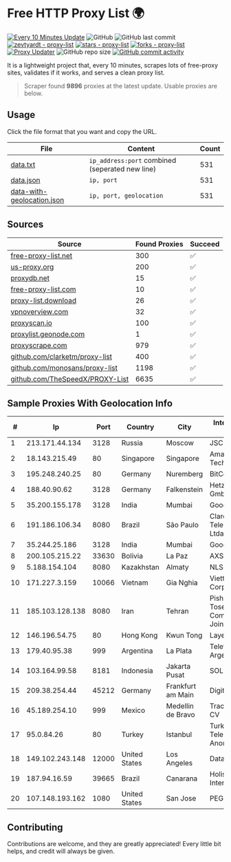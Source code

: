 
# Free HTTP Proxy List 🌍

[![Every 10 Minutes Update](https://github.com/mertguvencli/http-proxy-list/actions/workflows/main.yml/badge.svg?branch=main)](https://github.com/mertguvencli/http-proxy-list/actions/workflows/main.yml)
![GitHub](https://img.shields.io/github/license/mertguvencli/http-proxy-list)
![GitHub last commit](https://img.shields.io/github/last-commit/mertguvencli/http-proxy-list)
[![zevtyardt - proxy-list](https://img.shields.io/static/v1?label=zevtyardt&message=proxy-list&color=blue&logo=github)](https://github.com/zevtyardt/proxy-list "Go to GitHub repo")
[![stars - proxy-list](https://img.shields.io/github/stars/zevtyardt/proxy-list?style=social)](https://github.com/zevtyardt/proxy-list)
[![forks - proxy-list](https://img.shields.io/github/forks/zevtyardt/proxy-list?style=social)](https://github.com/zevtyardt/proxy-list)
[![Proxy Updater](https://github.com/zevtyardt/proxy-list/workflows/Proxy%20Updater/badge.svg)](https://github.com/zevtyardt/proxy-list/actions?query=workflow:"Proxy+Updater")
![GitHub repo size](https://img.shields.io/github/repo-size/zevtyardt/proxy-list)
[![GitHub commit activity](https://img.shields.io/github/commit-activity/m/zevtyardt/proxy-list?logo=commits)](https://github.com/zevtyardt/proxy-list/commits/main)

It is a lightweight project that, every 10 minutes, scrapes lots of free-proxy sites, validates if it works, and serves a clean proxy list.

> Scraper found **9896** proxies at the latest update. Usable proxies are below.

## Usage

Click the file format that you want and copy the URL.

|File|Content|Count|
|----|-------|-----|
|[data.txt](https://raw.githubusercontent.com/mertguvencli/http-proxy-list/main/proxy-list/data.txt)|`ip_address:port` combined (seperated new line)|531|
|[data.json](https://raw.githubusercontent.com/mertguvencli/http-proxy-list/main/proxy-list/data.json)|`ip, port`|531|
|[data-with-geolocation.json](https://raw.githubusercontent.com/mertguvencli/http-proxy-list/main/proxy-list/data-with-geolocation.json)|`ip, port, geolocation`|531|

## Sources

|Source|Found Proxies|Succeed|
|------|-------------|-------|
|[free-proxy-list.net](https://free-proxy-list.net)|300|✅|
|[us-proxy.org](https://www.us-proxy.org)|200|✅|
|[proxydb.net](http://proxydb.net)|15|✅|
|[free-proxy-list.com](https://free-proxy-list.com/?page=&port=&type%5B%5D=http&type%5B%5D=https&up_time=0&search=Search)|10|✅|
|[proxy-list.download](https://www.proxy-list.download/HTTP)|26|✅|
|[vpnoverview.com](https://vpnoverview.com/privacy/anonymous-browsing/free-proxy-servers)|32|✅|
|[proxyscan.io](https://www.proxyscan.io)|100|✅|
|[proxylist.geonode.com](https://proxylist.geonode.com/api/proxy-list?limit=300&page=1&sort_by=lastChecked&sort_type=desc&protocols=http,https)|1|✅|
|[proxyscrape.com](https://api.proxyscrape.com/v2/?request=displayproxies&protocol=http&timeout=10000&country=all&ssl=all&anonymity=all)|979|✅|
|[github.com/clarketm/proxy-list](https://raw.githubusercontent.com/clarketm/proxy-list/master/proxy-list-raw.txt)|400|✅|
|[github.com/monosans/proxy-list](https://raw.githubusercontent.com/monosans/proxy-list/main/proxies/http.txt)|1198|✅|
|[github.com/TheSpeedX/PROXY-List](https://raw.githubusercontent.com/TheSpeedX/PROXY-List/master/http.txt)|6635|✅|


## Sample Proxies With Geolocation Info

|#|Ip|Port|Country|City|Internet Service Provider|
|-|--|----|-------|----|-------------------------|
|1|213.171.44.134|3128|Russia|Moscow|JSC Comcor|
|2|18.143.215.49|80|Singapore|Singapore|Amazon Technologies Inc.|
|3|195.248.240.25|80|Germany|Nuremberg|BitCommand|
|4|188.40.90.62|3128|Germany|Falkenstein|Hetzner Online GmbH|
|5|35.200.155.178|3128|India|Mumbai|Google LLC|
|6|191.186.106.34|8080|Brazil|São Paulo|Claro NXT Telecomunicacoes Ltda|
|7|35.244.25.186|3128|India|Mumbai|Google LLC|
|8|200.105.215.22|33630|Bolivia|La Paz|AXS Bolivia S. A.|
|9|5.188.154.104|8080|Kazakhstan|Almaty|NLS|
|10|171.227.3.159|10066|Vietnam|Gia Nghia|Viettel Corporation|
|11|185.103.128.138|8080|Iran|Tehran|Pishgaman Toseeh Ertebatat Company (Private Joint Stock)|
|12|146.196.54.75|80|Hong Kong|Kwun Tong|Layerstack Limited|
|13|179.40.95.38|999|Argentina|La Plata|Telefonica de Argentina|
|14|103.164.99.58|8181|Indonesia|Jakarta Pusat|SOLUSINET|
|15|209.38.254.44|45212|Germany|Frankfurt am Main|DigitalOcean, LLC|
|16|45.189.254.10|999|Mexico|Medellin de Bravo|Tracered SA De CV|
|17|95.0.84.26|80|Turkey|Istanbul|Turk Telekomunikasyon Anonim Sirketi|
|18|149.102.243.148|12000|United States|Los Angeles|Datacamp Limited|
|19|187.94.16.59|39665|Brazil|Canarana|Holistica Provedor Internet Ltda|
|20|107.148.193.162|1080|United States|San Jose|PEG TECH INC|



## Contributing

Contributions are welcome, and they are greatly appreciated! Every
little bit helps, and credit will always be given.

